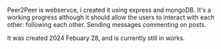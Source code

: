 Peer2Peer is webservce, i created it using express and mongoDB. 
It's a working progress although it should allow the users to interact with each other:
following each other.
Sending messages
commenting on posts.

It was created 2024 Febuary 28, and is currently still in works.
